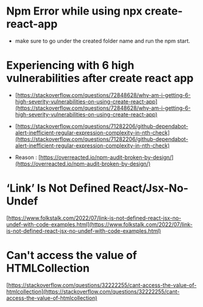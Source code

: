 # Npm Error while using npx create-react-app

- make sure to go under the created folder name and run the npm start.

# Experiencing with 6 high vulnerabilities after create react app

- [https://stackoverflow.com/questions/72848628/why-am-i-getting-6-high-severity-vulnerabilities-on-using-create-react-app](https://stackoverflow.com/questions/72848628/why-am-i-getting-6-high-severity-vulnerabilities-on-using-create-react-app)

- [https://stackoverflow.com/questions/71282206/github-dependabot-alert-inefficient-regular-expression-complexity-in-nth-check](https://stackoverflow.com/questions/71282206/github-dependabot-alert-inefficient-regular-expression-complexity-in-nth-check)

- Reason : [https://overreacted.io/npm-audit-broken-by-design/](https://overreacted.io/npm-audit-broken-by-design/)

# ‘Link’ Is Not Defined React/Jsx-No-Undef

[https://www.folkstalk.com/2022/07/link-is-not-defined-react-jsx-no-undef-with-code-examples.html](https://www.folkstalk.com/2022/07/link-is-not-defined-react-jsx-no-undef-with-code-examples.html)

# Can't access the value of HTMLCollection

[https://stackoverflow.com/questions/32222255/cant-access-the-value-of-htmlcollection](https://stackoverflow.com/questions/32222255/cant-access-the-value-of-htmlcollection)
